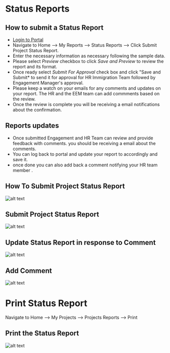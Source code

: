 Status Reports
===========

How to submit a Status Report
----
 - [Login to Portal](../../office/forgot-password.html "Login")
 - Navigate to Home --> My Reports --> Status Reports --> Click Submit Project Status Report.
 - Enter the necessary information as necessary following the sample data.
 - Please select *Preview* checkbox to click *Save and Preview* to review the report and its format.
 - Once ready select *Submit For Approval* check box and click "Save and Submit* to send it for approval for HR Immigration Team followed by Engagement Manager's approval.
 - Please keep a watch on your emails for any comments and updates on your report. The HR and the EEM team can add commments based on the review. 
 - Once the review is complete you will be receiving a email notifications about the confirmation.

Reports updates
----

 - Once submitted Engagement and HR Team can review and provide feedback with comments. you should be receiving a email about the comments.
 - You can log back to portal and update your report to accordingly and save it.
 - once done you can also add back a comment notifying your HR team member .

How To Submit Project Status Report
----
![alt text](../../images/statusreport/create-status-report.png "Create Status Report")

Submit Project Status Report
----
![alt text](../../images/statusreport/Status_Report.png "Submit Status Report")

Update Status Report in response to Comment
----
![alt text](../../images/statusreport/update-report.png "Update Status Report")

Add Comment
----
![alt text](../../images/statusreport/add-comment.png "Add comment")

Print Status Report
===========
Navigate to Home --> My Projects --> Projects Reports --> Print

Print the Status Report
----
![alt text](../../images/statusreport/print-status-report.png "Status Report")

